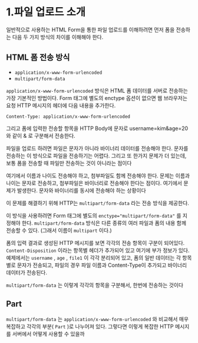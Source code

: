 # 1.파일 업로드 소개

일반적으로 사용하는 HTML Form을 통한 파일 업로드를 이해하려면 먼저 폼을 전송하는 다음 두 가지 방식의 차이를 이해해야 한다.

## HTML 폼 전송 방식
- `application/x-www-form-urlencoded`
- `multipart/form-data`

`application/x-www-form-urlencoded` 방식은 HTML 폼 데이터를 서버로 전송하는 가장 기본적인
방법이다. Form 태그에 별도의 enctype 옵션이 없으면 웹 브라우저는 요청 HTTP 메시지의 헤더에 다음
내용을 추가한다.

`Content-Type: application/x-www-form-urlencoded`

그리고 폼에 입력한 전송할 항목을 HTTP Body에 문자로 username=kim&age=20 와 같이 & 로 구분해서 전송한다.

파일을 업로드 하려면 파일은 문자가 아니라 바이너리 데이터를 전송해야 한다. 문자를 전송하는 이
방식으로 파일을 전송하기는 어렵다. 그리고 또 한가지 문제가 더 있는데, 보통 폼을 전송할 때 파일만
전송하는 것이 아니라는 점이다

여기에서 이름과 나이도 전송해야 하고, 첨부파일도 함께 전송해야 한다. 문제는 이름과 나이는 문자로
전송하고, 첨부파일은 바이너리로 전송해야 한다는 점이다. 여기에서 문제가 발생한다. 문자와 바이너리를
동시에 전송해야 하는 상황이다

이 문제를 해결하기 위해 HTTP는 `multipart/form-data` 라는 전송 방식을 제공한다.

이 방식을 사용하려면 Form 태그에 별도의 `enctype="multipart/form-data"` 를 지정해야 한다.
`multipart/form-data` 방식은 다른 종류의 여러 파일과 폼의 내용 함께 전송할 수 있다. (그래서 이름이
`multipart` 이다.)

폼의 입력 결과로 생성된 HTTP 메시지를 보면 각각의 전송 항목이 구분이 되어있다. `Content-Disposition` 이라는 항목별 헤더가 추가되어 있고 여기에 부가 정보가 있다. 예제에서는 `username` ,
`age` , `file1` 이 각각 분리되어 있고, 폼의 일반 데이터는 각 항목별로 문자가 전송되고, 파일의 경우 파일
이름과 Content-Type이 추가되고 바이너리 데이터가 전송된다.

`multipart/form-data` 는 이렇게 각각의 항목을 구분해서, 한번에 전송하는 것이다


## Part
`multipart/form-data` 는 `application/x-www-form-urlencoded` 와 비교해서 매우 복잡하고 각각의
부분( `Part` )로 나누어져 있다. 그렇다면 이렇게 복잡한 HTTP 메시지를 서버에서 어떻게 사용할 수
있을까